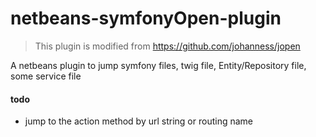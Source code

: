 # netbeans-symfonyOpen-plugin

> This plugin is modified from https://github.com/johanness/jopen


A netbeans plugin to jump symfony files, twig file, Entity/Repository file, some service file

#### todo

- jump to the action method by url string or routing name

